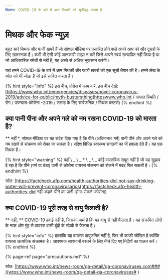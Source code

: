 ```yaml
---
विवरण: COVID-19 के बारे में आम मिथकों को सूचीबद्ध करता है
---
```


# मिथक और फेक न्यूज़

बहुत सारे मिथक और फर्जी खबरें हैं जो सोशल मीडिया पर प्रसारित होने वाले अपने आप को और दूसरों के लिए खतरनाक हैं। कभी भी ऐसी कोई जानकारी साझा न करें जिसे आपने स्वयं सत्यापित नहीं किया है या जो आधिकारिक स्रोतों से नहीं है, यह अच्छे से अधिक नुकसान करेगी।

यहां हमने COVID-19 के बारे में आम मिथकों और फर्जी खबरों की एक सूची तैयार की है। हमने लेख के स्रोत को भी जोड़ा है जो इसे साबित करता है।

{% hint style="info" %}
इस बीच, प्रोग्रेस में काम करें, इस बीच देखें: [https://www.who.int/emergencies/diseases/novel-coronavirus-2019/advice-for-public/myth-bustersthing(httpswww.who.int / आपात स्थिति / रोग / उपन्यास-कोरोना -2019 / सलाह के लिए सार्वजनिक / मिथक बस्टर्स)
{% endhint %}

## क्या पानी पीना और अपने गले को नम रखना COVID-19 को मारता है?

** नहीं *, सोशल मीडिया पर यह संदेश दिया गया है कि पीने (अधिमानतः गर्म) पानी पीने और अपने गले को नम रखने से संक्रमण को रोका जा सकता है। संदेश विभिन्न स्वास्थ्य संगठनों का भी हवाला देते हैं। यह एक मिथक है।

{% hint style="warning" %}
वहाँ \ _ \ _ * \ _ \ _ कोई वास्तविक सबूत नहीं है जो यह सुझाव दे रहा है कि पीने (गर्म या ठंडा) पानी से कोरोना वायरस संक्रमण को रोकने में मदद मिल सकती है।
{% endhint %}

स्रोत: [https://factcheck.afp.com/health-authorities-did-not-say-drinking-water-will-prevent-coronavirusarios(https://factcheck.afp-health-authorities-did नहीं-कहते-पीने का पानी-होगा-रोकने-कोरोना)

## क्या COVID-19 पूरी तरह से वायु फैलाती है?

** नहीं, ** COVID-19 हवाई नहीं है, जिसका अर्थ है कि यह वायु से नहीं फैलता है। यह संक्रमित लोगों के नाक और मुंह से वायरस वाली बूंदों के संपर्क से फैलता है।

{% hint style="info" %} 
हालांकि यह वायरस वायुजनित नहीं है, फिर भी काफी जोखिम है क्योंकि वायरस अत्यधिक संक्रामक है। आवश्यक सावधानी बरतने के लिए नीचे दिए गए निर्देशों का पालन करें।
{% endhint %}

{% page-ref page="precautions.md" %}

स्रोत: [https://www.who.int/news-room/qa-detail/qa-coronaviruses.com###((wtps://www.who.int/news-room/qa-detail-qa-coronaviruses# )
